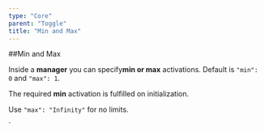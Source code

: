 ```yaml
---
type: "Core"
parent: "Toggle"
title: "Min and Max"
---
```


##Min and Max

Inside a **manager** you can specify**min or max** activations. Default is `"min": 0` and `"max": 1`.

The required **min** activation is fulfilled on initialization.

Use `"max": "Infinity"`  for no limits.

<demo>
  <demovanilla src="inline/core/toggle/minmax">
  </demovanilla>
</demo>
`
